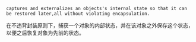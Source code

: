 `captures and externalizes an objects's internal state so that it can be restored later,all without violating encapsulation.`

在不违背封装原则下，捕获一个对象的内部状态，并在该对象之外保存这个状态，以便之后恢复对象为先前的状态。